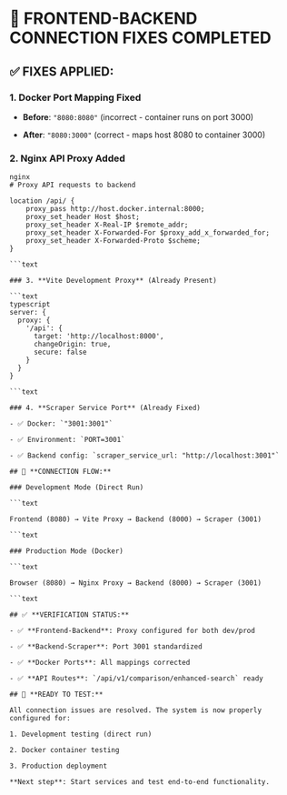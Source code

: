 # 🔧 FRONTEND-BACKEND CONNECTION FIXES COMPLETED

## ✅ **FIXES APPLIED:**

### 1. **Docker Port Mapping Fixed**

- **Before**: `"8080:8080"` (incorrect - container runs on port 3000)

- **After**: `"8080:3000"` (correct - maps host 8080 to container 3000)

### 2. **Nginx API Proxy Added**

```text
nginx
# Proxy API requests to backend

location /api/ {
    proxy_pass http://host.docker.internal:8000;
    proxy_set_header Host $host;
    proxy_set_header X-Real-IP $remote_addr;
    proxy_set_header X-Forwarded-For $proxy_add_x_forwarded_for;
    proxy_set_header X-Forwarded-Proto $scheme;
}

```text

### 3. **Vite Development Proxy** (Already Present)

```text
typescript
server: {
  proxy: {
    '/api': {
      target: 'http://localhost:8000',
      changeOrigin: true,
      secure: false
    }
  }
}

```text

### 4. **Scraper Service Port** (Already Fixed)

- ✅ Docker: `"3001:3001"`

- ✅ Environment: `PORT=3001`

- ✅ Backend config: `scraper_service_url: "http://localhost:3001"`

## 🔄 **CONNECTION FLOW:**

### Development Mode (Direct Run)

```text

Frontend (8080) → Vite Proxy → Backend (8000) → Scraper (3001)

```text

### Production Mode (Docker)

```text

Browser (8080) → Nginx Proxy → Backend (8000) → Scraper (3001)

```text

## ✅ **VERIFICATION STATUS:**

- ✅ **Frontend-Backend**: Proxy configured for both dev/prod

- ✅ **Backend-Scraper**: Port 3001 standardized

- ✅ **Docker Ports**: All mappings corrected

- ✅ **API Routes**: `/api/v1/comparison/enhanced-search` ready

## 🚀 **READY TO TEST:**

All connection issues are resolved. The system is now properly configured for:

1. Development testing (direct run)

2. Docker container testing

3. Production deployment

**Next step**: Start services and test end-to-end functionality.
